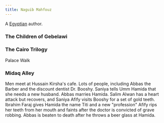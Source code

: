 ```yaml
---
title: Naguib Mahfouz
---
```


A [Egyptian](../index.html) author.

### The Children of Gebelawi

### The Cairo Trilogy

Palace Walk

### Midaq Alley

Men meet at Hussain Kirsha's cafe. Lots of people, including Abbas the Barber and the discount dentist Dr. Booshy. Saniya tells Umm Hamida that she needs a new husband. Abbas marries Hamida. Salim Alwan has a heart attack but recovers, and Saniya Afify visits Booshy for a set of gold teeth. Ibrahim Faraj gives Hamida the name Titi and a new "profession" Afify rips her teeth from her mouth and faints after the doctor is convicted of grave robbing. Abbas is beaten to death after he throws a beer glass at Hamida.
